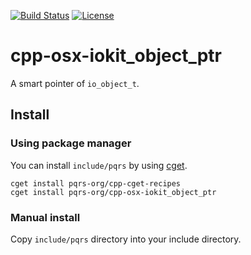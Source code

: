 [![Build Status](https://travis-ci.org/pqrs-org/cpp-osx-iokit_object_ptr.svg?branch=master)](https://travis-ci.org/pqrs-org/cpp-osx-iokit_object_ptr)
[![License](https://img.shields.io/badge/license-Boost%20Software%20License-blue.svg)](https://github.com/pqrs-org/cpp-osx-iokit_object_ptr/blob/master/LICENSE.md)

# cpp-osx-iokit_object_ptr

A smart pointer of `io_object_t`.

## Install

### Using package manager

You can install `include/pqrs` by using [cget](https://github.com/pfultz2/cget).

```shell
cget install pqrs-org/cpp-cget-recipes
cget install pqrs-org/cpp-osx-iokit_object_ptr
```

### Manual install

Copy `include/pqrs` directory into your include directory.
